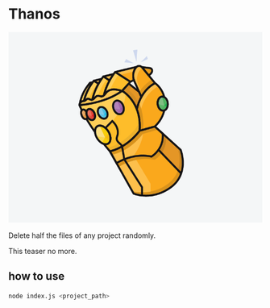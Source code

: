 # Thanos
<center>

![Thanos](thanos.png)

</center>

Delete half the files of any project randomly.

This teaser no more.

## how to use
```bash
node index.js <project_path>
```